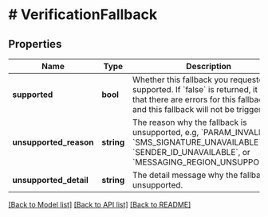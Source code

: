 # # VerificationFallback

## Properties

Name | Type | Description | Notes
------------ | ------------- | ------------- | -------------
**supported** | **bool** | Whether this fallback you requested is supported. If &#x60;false&#x60; is returned, it means that there are errors for this fallback, and this fallback will not be triggered. | [optional]
**unsupported_reason** | **string** | The reason why the fallback is unsupported, e.g, &#x60;PARAM_INVALID&#x60;, &#x60;SMS_SIGNATURE_UNAVAILABLE&#x60;, &#x60;SENDER_ID_UNAVAILABLE&#x60;, or &#x60;MESSAGING_REGION_UNSUPPORTED&#x60;. | [optional]
**unsupported_detail** | **string** | The detail message why the fallback is unsupported. | [optional]

[[Back to Model list]](../../README.md#models) [[Back to API list]](../../README.md#endpoints) [[Back to README]](../../README.md)
